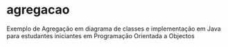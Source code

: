 # agregacao
Exemplo de Agregação em diagrama de classes e implementação em Java para estudantes iniciantes em Programação Orientada a Objectos
